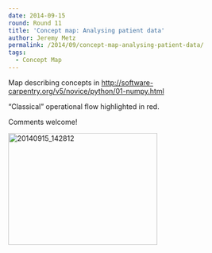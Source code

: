 ```yaml
---
date: 2014-09-15
round: Round 11
title: 'Concept map: Analysing patient data'
author: Jeremy Metz
permalink: /2014/09/concept-map-analysing-patient-data/
tags:
  - Concept Map
---
```

Map describing concepts in http://software-carpentry.org/v5/novice/python/01-numpy.html

&#8220;Classical&#8221; operational flow highlighted in red.

Comments welcome!

[<img class="alignnone size-medium wp-image-8649" alt="20140915_142812" src="/training-course/uploads/2014/09/20140915_142812-300x225.jpg" width="300" height="225" />][1]

 [1]: /training-course/uploads/2014/09/20140915_142812.jpg
